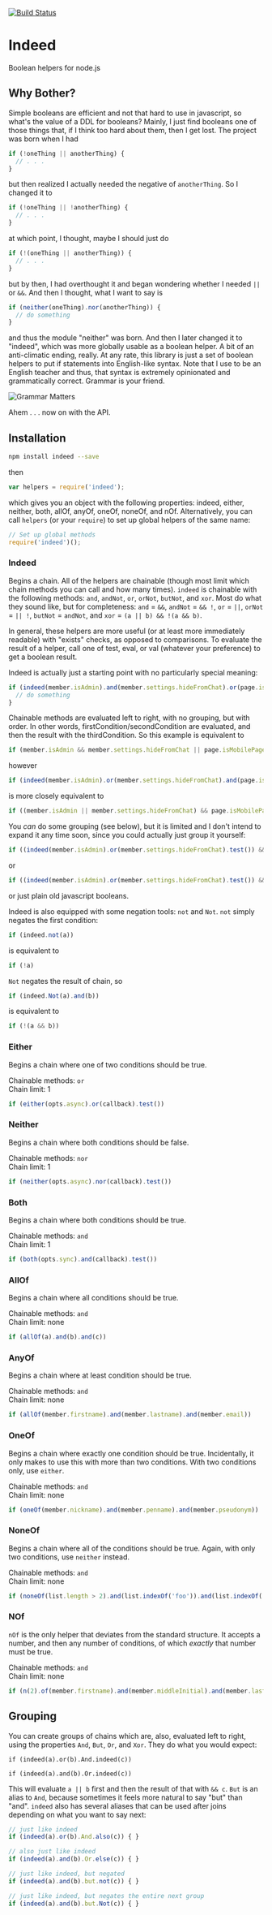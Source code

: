[![Build Status](https://travis-ci.org/tandrewnichols/indeed.png)](https://travis-ci.org/tandrewnichols/indeed)

# Indeed

Boolean helpers for node.js

## Why Bother?

Simple booleans are efficient and not that hard to use in javascript, so what's the value of a DDL for booleans? Mainly, I just find booleans one of those things that, if I think too hard about them, then I get lost. The project was born when I had

```javascript
if (!oneThing || anotherThing) {
  // . . .
}
```

but then realized I actually needed the negative of `anotherThing`. So I changed it to

```javascript
if (!oneThing || !anotherThing) {
  // . . .
}
```

at which point, I thought, maybe I should just do

```javascript
if (!(oneThing || anotherThing)) {
  // . . .
}
```

but by then, I had overthought it and began wondering whether I needed `||` or `&&`. And then I thought, what I want to say is

```javascript
if (neither(oneThing).nor(anotherThing)) {
  // do something
}
```

and thus the module "neither" was born. And then I later changed it to "indeed", which was more globally usable as a boolean helper. A bit of an anti-climatic ending, really. At any rate, this library is just a set of boolean helpers to put if statements into English-like syntax. Note that I use to be an English teacher and thus, that syntax is extremely opinionated and grammatically correct. Grammar is your friend.

![Grammar Matters](http://50gooddeeds.files.wordpress.com/2012/06/howcangooglesearch.jpg)

Ahem . . . now on with the API.

## Installation

```bash
npm install indeed --save
```

then

```javascript
var helpers = require('indeed');
```

which gives you an object with the following properties: indeed, either, neither, both, allOf, anyOf, oneOf, noneOf, and nOf. Alternatively, you can call `helpers` (or your `require`) to set up global helpers of the same name:

```javascript
// Set up global methods
require('indeed')();
```

### Indeed

Begins a chain. All of the helpers are chainable (though most limit which chain methods you can call and how many times). `indeed` is chainable with the following methods: `and`, `andNot`, `or`, `orNot`, `butNot`, and `xor`. Most do what they sound like, but for completeness: `and` = `&&`, `andNot` = `&& !`, `or` = `||`, `orNot` = `|| !`, `butNot` = `andNot`, and `xor` = `(a || b) && !(a && b)`.

In general, these helpers are more useful (or at least more immediately readable) with "exists" checks, as opposed to comparisons. To evaluate the result of a helper, call one of test, eval, or val (whatever your preference) to get a boolean result. 

Indeed is actually just a starting point with no particularly special meaning:

```javascript
if (indeed(member.isAdmin).and(member.settings.hideFromChat).or(page.isMobilePage).test()) {
  // do something
}
```

Chainable methods are evaluated left to right, with no grouping, but with order. In other words, firstCondition/secondCondition are evaluated, and then the result with the thirdCondition. So this example is equivalent to

```javascript
if (member.isAdmin && member.settings.hideFromChat || page.isMobilePage)
```

however

```javascript
if (indeed(member.isAdmin).or(member.settings.hideFromChat).and(page.isMobilePage).test())
```

is more closely equivalent to

```javascript
if ((member.isAdmin || member.settings.hideFromChat) && page.isMobilePage)
```

You _can_ do some grouping (see below), but it is limited and I don't intend to expand it any time soon, since you could actually just group it yourself:

```javascript
if ((indeed(member.isAdmin).or(member.settings.hideFromChat).test()) && indeed(page.isMobilePage).test())
```

or

```javascript
if ((indeed(member.isAdmin).or(member.settings.hideFromChat).test()) && page.isMobilePage)
```

or just plain old javascript booleans.

Indeed is also equipped with some negation tools: `not` and `Not`. `not` simply negates the first condition:

```javascript
if (indeed.not(a))
```

is equivalent to

```javascript
if (!a)
```

`Not` negates the result of chain, so

```javascript
if (indeed.Not(a).and(b))
```

is equivalent to

```javascript
if (!(a && b))
```

### Either

Begins a chain where one of two conditions should be true.

Chainable methods: `or`<br>
Chain limit: 1

```javascript
if (either(opts.async).or(callback).test())
```

### Neither

Begins a chain where both conditions should be false. 

Chainable methods: `nor`<br>
Chain limit: 1

```javascript
if (neither(opts.async).nor(callback).test())
```

### Both

Begins a chain where both conditions should be true.

Chainable methods: `and`<br>
Chain limit: 1

```javascript
if (both(opts.sync).and(callback).test())
```

### AllOf

Begins a chain where all conditions should be true.

Chainable methods: `and`<br>
Chain limit: none

```javascript
if (allOf(a).and(b).and(c))
```

### AnyOf

Begins a chain where at least condition should be true.

Chainable methods: `and`<br>
Chain limit: none

```javascript
if (allOf(member.firstname).and(member.lastname).and(member.email))
```

### OneOf

Begins a chain where exactly one condition should be true. Incidentally, it only makes to use this with more than two conditions. With two conditions only, use `either`.

Chainable methods: `and`<br>
Chain limit: none

```javascript
if (oneOf(member.nickname).and(member.penname).and(member.pseudonym))
```

### NoneOf

Begins a chain where all of the conditions should be true. Again, with only two conditions, use `neither` instead.

Chainable methods: `and`<br>
Chain limit: none

```javascript
if (noneOf(list.length > 2).and(list.indexOf('foo')).and(list.indexOf('bar')))
```

### NOf

`nOf` is the only helper that deviates from the standard structure. It accepts a number, and then any number of conditions, of which _exactly_ that number must be true.

Chainable methods: `and`<br>
Chain limit: none

```javascript
if (n(2).of(member.firstname).and(member.middleInitial).and(member.lastname))
```

## Grouping

You can create groups of chains which are, also, evaluated left to right, using the properties `And`, `But`, `Or`, and `Xor`. They do what you would expect:

```javascrit
if (indeed(a).or(b).And.indeed(c))

if (indeed(a).and(b).Or.indeed(c))
```

This will evaluate `a || b` first and then the result of that with `&& c`. `But` is an alias to `And`, because sometimes it feels more natural to say "but" than "and". `indeed` also has several aliases that can be used after joins depending on what you want to say next:

```javascript
// just like indeed
if (indeed(a).or(b).And.also(c)) { }

// also just like indeed
if (indeed(a).and(b).Or.else(c)) { }

// just like indeed, but negated
if (indeed(a).and(b).but.not(c)) { }

// just like indeed, but negates the entire next group
if (indeed(a).and(b).but.Not(c)) { }
```
